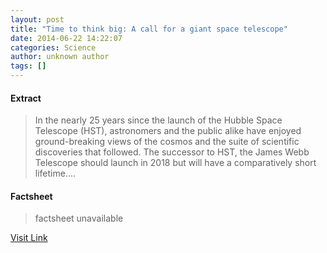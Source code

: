 ```yaml
---
layout: post
title: "Time to think big: A call for a giant space telescope"
date: 2014-06-22 14:22:07
categories: Science
author: unknown author
tags: []
---
```



#### Extract
>In the nearly 25 years since the launch of the Hubble Space Telescope (HST), astronomers and the public alike have enjoyed ground-breaking views of the cosmos and the suite of scientific discoveries that followed. The successor to HST, the James Webb Telescope should launch in 2018 but will have a comparatively short lifetime....

#### Factsheet
>factsheet unavailable

[Visit Link](http://feeds.sciencedaily.com/~r/sciencedaily/~3/qWSBWQ0pfPs/140622102207.htm)



